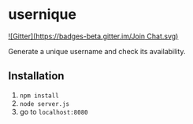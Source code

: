 usernique
=========
[![Gitter](https://badges-beta.gitter.im/Join Chat.svg)](https://beta.gitter.im/trevorah/usernique?utm_source=badge&utm_medium=badge&utm_campaign=pr-badge)

Generate a unique username and check its availability.

Installation
------------
1. ```npm install```
2. ```node server.js```
3. go to ```localhost:8080```